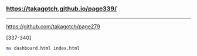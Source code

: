 ### https://takagotch.github.io/page339/
---
https://github.com/takagotch/page279

[337-340]

```sh
mv dashboard.html index.html


```

```
```

```
```



